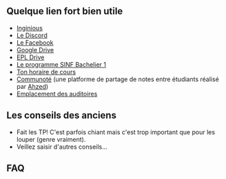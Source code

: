 ## Quelque lien fort bien utile

* [Inginious](http://inginious.info.ucl.ac.be/)
* [Le Discord](https://discord.gg/CdtkZjCtUU)
* [Le Facebook](https://www.facebook.com/groups/328097395078300)
* [Google Drive](https://drive.google.com/drive/folders/0B1i5OL6s8FOsc0R4Y25MQzlJcFU)
* [EPL Drive](https://uclouvain-my.sharepoint.com/:f:/g/personal/miguel_delecourt_student_uclouvain_be/ErNklAdPrRxMhivv3RRPEQABvHvHFqhBpATkxaDGa-OQNw)
* [Le programme SINF Bachelier 1](https://uclouvain.be/prog-2021-sinf1ba-an1)
* [Ton horaire de cours](http://horaire.uclouvain.be/direct/index.jsp?projectId=14&displayConfName=webEtudiant&showTree=true&showOptions=true&login=etudiant&password=student&code=sinf11ba)
* [Communoté](https://www.communote.be/) (une platforme de partage de notes entre étudiants réalisé par [Ahzed](https://github.com/Ahzed11))
* [Emplacement des auditoires](https://uclouvain.be/fr/administrations/adpi/auditoires-ucl-louvain-la-neuve.html)

## Les conseils des anciens

* Fait les TP! C'est parfois chiant mais c'est trop important que pour les louper (genre vraiment).
* Veillez saisir d'autres conseils... 

## FAQ